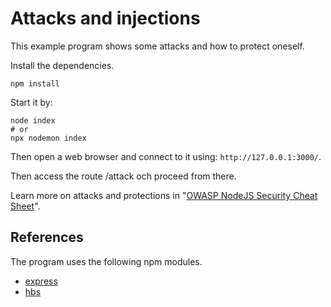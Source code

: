 Attacks and injections
==============================

This example program shows some attacks and how to protect oneself.

Install the dependencies.

```
npm install
```

Start it by:

```
node index
# or
npx nodemon index
```

Then open a web browser and connect to it using: `http://127.0.0.1:3000/`.

Then access the route /attack och proceed from there.

Learn more on attacks and protections in "[OWASP NodeJS Security Cheat Sheet](https://cheatsheetseries.owasp.org/cheatsheets/Nodejs_Security_Cheat_Sheet.html)".



References
-----------------------------

The program uses the following npm modules.

* [express](https://www.npmjs.com/package/express)
* [hbs](https://www.npmjs.com/package/hbs)
